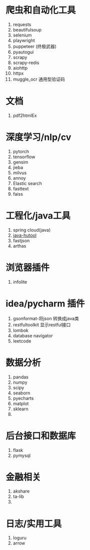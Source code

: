 # 爬虫和自动化工具

1. requests
1. beautifulsoup
1. selenium
1. playwright
1. puppeteer (终极武器)
1. pyautogui
1. scrapy
1. scrapy-redis
1. aiohttp
1. httpx
1. muggle_ocr 通用型验证码

# 文档

1. pdf2htmlEx

# 深度学习/nlp/cv

1. pytorch
1. tensorflow
1. gensim
1. jieba
1. milvus
1. annoy
1. Elastic search
1. fasttext
1. faiss

# 工程化/java工具

1. spring cloud(java)
1. [java-hutool](https://www.hutool.cn/)
1. fastjson
1. arthas

# 浏览器插件

1. infolite

# idea/pycharm 插件

1. gsonformat-将json 转换成java类
1. restfultoolkit 显示restful接口
1. lombok
1. database navigator
1. leetcode

# 数据分析

1. pandas
1. numpy
1. scipy
1. seaborn
1. pyecharts
1. matplot
1. sklearn
1.

# 后台接口和数据库

1. flask
1. pymysql

# 金融相关

1. akshare
1. ta-lib
1.

# 日志/实用工具

1. loguru
1. arrow